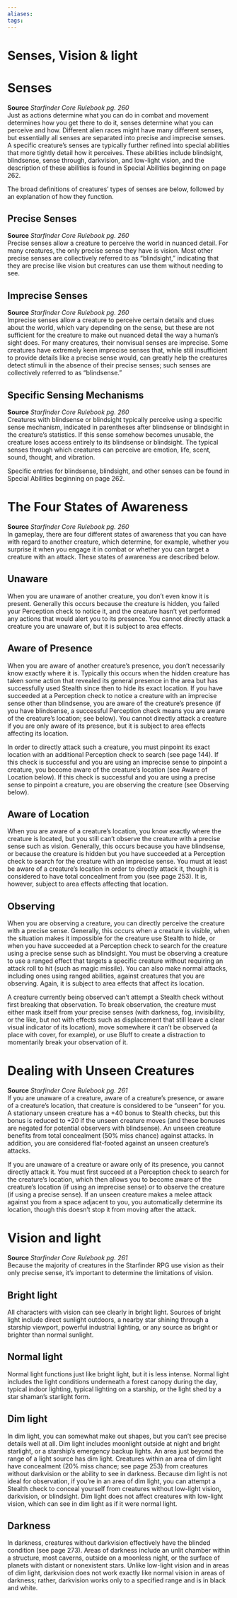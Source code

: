 ```yaml
---
aliases: 
tags: 
---
```


# Senses, Vision & light

# Senses

**Source** _Starfinder Core Rulebook pg. 260_  
Just as actions determine what you can do in combat and movement determines how you get there to do it, senses determine what you can perceive and how. Different alien races might have many different senses, but essentially all senses are separated into precise and imprecise senses. A specific creature’s senses are typically further refined into special abilities that more tightly detail how it perceives. These abilities include blindsight, blindsense, sense through, darkvision, and low-light vision, and the description of these abilities is found in Special Abilities beginning on page 262.

The broad definitions of creatures’ types of senses are below, followed by an explanation of how they function.

## Precise Senses

**Source** _Starfinder Core Rulebook pg. 260_  
Precise senses allow a creature to perceive the world in nuanced detail. For many creatures, the only precise sense they have is vision. Most other precise senses are collectively referred to as “blindsight,” indicating that they are precise like vision but creatures can use them without needing to see.  

## Imprecise Senses

**Source** _Starfinder Core Rulebook pg. 260_  
Imprecise senses allow a creature to perceive certain details and clues about the world, which vary depending on the sense, but these are not sufficient for the creature to make out nuanced detail the way a human’s sight does. For many creatures, their nonvisual senses are imprecise. Some creatures have extremely keen imprecise senses that, while still insufficient to provide details like a precise sense would, can greatly help the creatures detect stimuli in the absence of their precise senses; such senses are collectively referred to as “blindsense.”  

## Specific Sensing Mechanisms

**Source** _Starfinder Core Rulebook pg. 260_  
Creatures with blindsense or blindsight typically perceive using a specific sense mechanism, indicated in parentheses after blindsense or blindsight in the creature’s statistics. If this sense somehow becomes unusable, the creature loses access entirely to its blindsense or blindsight. The typical senses through which creatures can perceive are emotion, life, scent, sound, thought, and vibration.

Specific entries for blindsense, blindsight, and other senses can be found in Special Abilities beginning on page 262.

# The Four States of Awareness

**Source** _Starfinder Core Rulebook pg. 260_  
In gameplay, there are four different states of awareness that you can have with regard to another creature, which determine, for example, whether you surprise it when you engage it in combat or whether you can target a creature with an attack. These states of awareness are described below.

## Unaware

When you are unaware of another creature, you don’t even know it is present. Generally this occurs because the creature is hidden, you failed your Perception check to notice it, and the creature hasn’t yet performed any actions that would alert you to its presence. You cannot directly attack a creature you are unaware of, but it is subject to area effects.

## Aware of Presence

When you are aware of another creature’s presence, you don’t necessarily know exactly where it is. Typically this occurs when the hidden creature has taken some action that revealed its general presence in the area but has successfully used Stealth since then to hide its exact location. If you have succeeded at a Perception check to notice a creature with an imprecise sense other than blindsense, you are aware of the creature’s presence (if you have blindsense, a successful Perception check means you are aware of the creature’s location; see below). You cannot directly attack a creature if you are only aware of its presence, but it is subject to area effects affecting its location.

In order to directly attack such a creature, you must pinpoint its exact location with an additional Perception check to search (see page 144). If this check is successful and you are using an imprecise sense to pinpoint a creature, you become aware of the creature’s location (see Aware of Location below). If this check is successful and you are using a precise sense to pinpoint a creature, you are observing the creature (see Observing below).

## Aware of Location

When you are aware of a creature’s location, you know exactly where the creature is located, but you still can’t observe the creature with a precise sense such as vision. Generally, this occurs because you have blindsense, or because the creature is hidden but you have succeeded at a Perception check to search for the creature with an imprecise sense. You must at least be aware of a creature’s location in order to directly attack it, though it is considered to have total concealment from you (see page 253). It is, however, subject to area effects affecting that location.

## Observing

When you are observing a creature, you can directly perceive the creature with a precise sense. Generally, this occurs when a creature is visible, when the situation makes it impossible for the creature use Stealth to hide, or when you have succeeded at a Perception check to search for the creature using a precise sense such as blindsight. You must be observing a creature to use a ranged effect that targets a specific creature without requiring an attack roll to hit (such as magic missile). You can also make normal attacks, including ones using ranged abilities, against creatures that you are observing. Again, it is subject to area effects that affect its location.

A creature currently being observed can’t attempt a Stealth check without first breaking that observation. To break observation, the creature must either mask itself from your precise senses (with darkness, fog, invisibility, or the like, but not with effects such as displacement that still leave a clear visual indicator of its location), move somewhere it can’t be observed (a place with cover, for example), or use Bluff to create a distraction to momentarily break your observation of it.

# Dealing with Unseen Creatures

**Source** _Starfinder Core Rulebook pg. 261_  
If you are unaware of a creature, aware of a creature’s presence, or aware of a creature’s location, that creature is considered to be “unseen” for you. A stationary unseen creature has a +40 bonus to Stealth checks, but this bonus is reduced to +20 if the unseen creature moves (and these bonuses are negated for potential observers with blindsense). An unseen creature benefits from total concealment (50% miss chance) against attacks. In addition, you are considered flat-footed against an unseen creature’s attacks.

If you are unaware of a creature or aware only of its presence, you cannot directly attack it. You must first succeed at a Perception check to search for the creature’s location, which then allows you to become aware of the creature’s location (if using an imprecise sense) or to observe the creature (if using a precise sense). If an unseen creature makes a melee attack against you from a space adjacent to you, you automatically determine its location, though this doesn’t stop it from moving after the attack.

# Vision and light

**Source** _Starfinder Core Rulebook pg. 261_  
Because the majority of creatures in the Starfinder RPG use vision as their only precise sense, it’s important to determine the limitations of vision.

## Bright light

All characters with vision can see clearly in bright light. Sources of bright light include direct sunlight outdoors, a nearby star shining through a starship viewport, powerful industrial lighting, or any source as bright or brighter than normal sunlight.

## Normal light

Normal light functions just like bright light, but it is less intense. Normal light includes the light conditions underneath a forest canopy during the day, typical indoor lighting, typical lighting on a starship, or the light shed by a star shaman’s starlight form.

## Dim light

In dim light, you can somewhat make out shapes, but you can’t see precise details well at all. Dim light includes moonlight outside at night and bright starlight, or a starship’s emergency backup lights. An area just beyond the range of a light source has dim light. Creatures within an area of dim light have concealment (20% miss chance; see page 253) from creatures without darkvision or the ability to see in darkness. Because dim light is not ideal for observation, if you’re in an area of dim light, you can attempt a Stealth check to conceal yourself from creatures without low-light vision, darkvision, or blindsight. Dim light does not affect creatures with low-light vision, which can see in dim light as if it were normal light.

## Darkness

In darkness, creatures without darkvision effectively have the blinded condition (see page 273). Areas of darkness include an unlit chamber within a structure, most caverns, outside on a moonless night, or the surface of planets with distant or nonexistent stars. Unlike low-light vision and in areas of dim light, darkvision does not work exactly like normal vision in areas of darkness; rather, darkvision works only to a specified range and is in black and white.